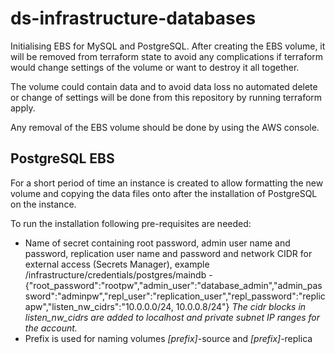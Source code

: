 # ds-infrastructure-databases
Initialising EBS for MySQL and PostgreSQL.
After creating the EBS volume, it will be removed from terraform state to avoid any complications if terraform would change settings of the volume or want to destroy it all together.

The volume could contain data and to avoid data loss no automated delete or change of settings will be done from this repository by running terraform apply.

Any removal of the EBS volume should be done by using the AWS console.
## PostgreSQL EBS
For a short period of time an instance is created to allow formatting the new volume and copying the data files onto after the installation of PostgreSQL on the instance.

To run the installation following pre-requisites are needed:
- Name of secret containing root password, admin user name and password, replication user name and password and network CIDR for external access (Secrets Manager), example /infrastructure/credentials/postgres/maindb - {"root_password":"rootpw","admin_user":"database_admin","admin_password":"adminpw","repl_user":"replication_user","repl_password":"replicapw","listen_nw_cidrs":"10.0.0.0/24, 10.0.0.8/24"} _The cidr blocks in listen_nw_cidrs are added to localhost and private subnet IP ranges for the account._
- Prefix is used for naming volumes _[prefix]_-source and _[prefix]_-replica
